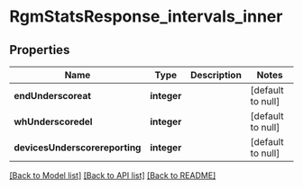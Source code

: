 # RgmStatsResponse_intervals_inner

## Properties
Name | Type | Description | Notes
------------ | ------------- | ------------- | -------------
**endUnderscoreat** | **integer** |  | [default to null]
**whUnderscoredel** | **integer** |  | [default to null]
**devicesUnderscorereporting** | **integer** |  | [default to null]

[[Back to Model list]](../README.md#documentation-for-models) [[Back to API list]](../README.md#documentation-for-api-endpoints) [[Back to README]](../README.md)


